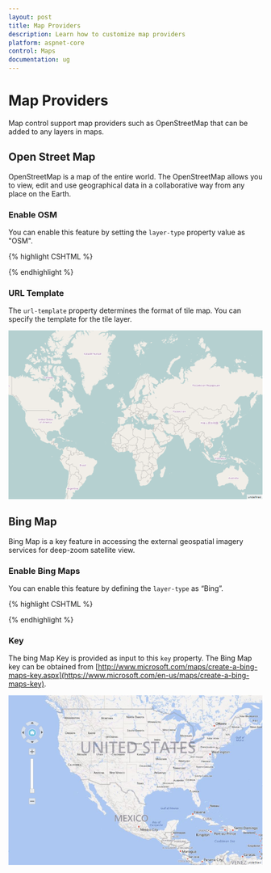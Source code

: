 ```yaml
---
layout: post
title: Map Providers
description: Learn how to customize map providers
platform: aspnet-core
control: Maps
documentation: ug
---
```


# Map Providers

Map control support map providers such as OpenStreetMap that can be added to any layers in maps.

## Open Street Map

OpenStreetMap is a map of the entire world. The OpenStreetMap allows you to view, edit and use geographical data in a collaborative way from any place on the Earth.

### Enable OSM

You can enable this feature by setting the `layer-type` property value as "OSM".

{% highlight CSHTML %}

<ej-map id="maps">
<e-layers >
<e-layer  layer-type="@LayerType.OSM" 
url-template="http://a.tile.openstreetmap.org/level/tileX/tileY.png">
</e-layer>
</e-layers>
</ej-map>

{% endhighlight %}

### URL Template

The `url-template` property determines the format of tile map. You can specify the template for the tile layer. 


![](Map-Providers_images/Map-Providers_img1.png)


## Bing Map

Bing Map is a key feature in accessing the external geospatial imagery services for deep-zoom satellite view. 

### Enable Bing Maps

You can enable this feature by defining the `layer-type` as “Bing”.



{% highlight CSHTML %}

<ej-map id="maps">
<e-layers >
<e-layer  layer-type="@LayerType.Bing" 
key="// ...bingMapKey">
</e-layer>
</e-layers>
</ej-map>


{% endhighlight %}

### Key

The bing Map Key is provided as input to this `key` property. The Bing Map key can be obtained from [http://www.microsoft.com/maps/create-a-bing-maps-key.aspx](https://www.microsoft.com/en-us/maps/create-a-bing-maps-key). 


![](Map-Providers_images/Map-Providers_img2.png)


